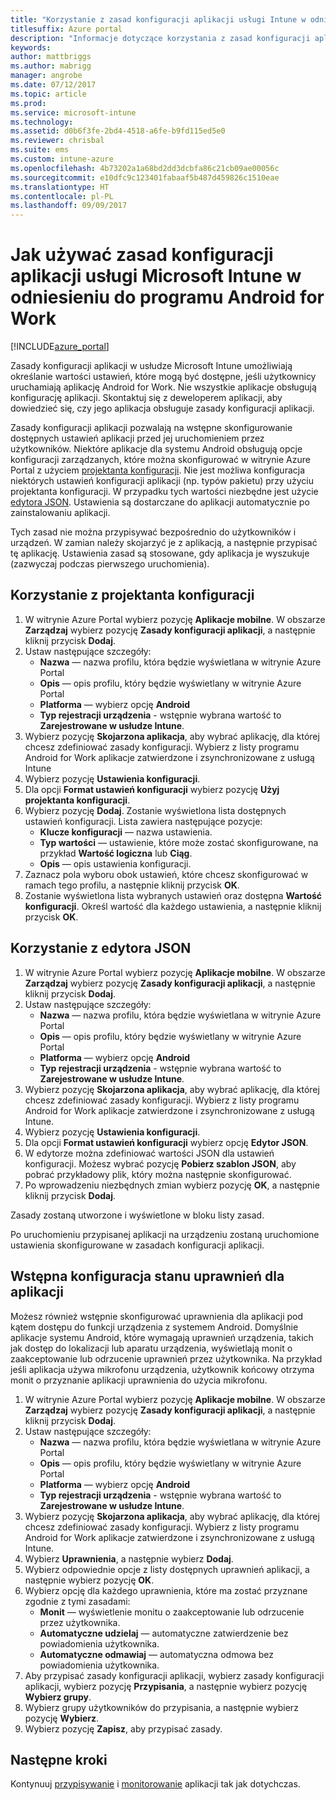 ```yaml
---
title: "Korzystanie z zasad konfiguracji aplikacji usługi Intune w odniesieniu do programu Android for Work"
titlesuffix: Azure portal
description: "Informacje dotyczące korzystania z zasad konfiguracji aplikacji w celu przekazywania danych konfiguracyjnych do aplikacji Android for Work po jej uruchomieniu."
keywords: 
author: mattbriggs
ms.author: mabrigg
manager: angrobe
ms.date: 07/12/2017
ms.topic: article
ms.prod: 
ms.service: microsoft-intune
ms.technology: 
ms.assetid: d0b6f3fe-2bd4-4518-a6fe-b9fd115ed5e0
ms.reviewer: chrisbal
ms.suite: ems
ms.custom: intune-azure
ms.openlocfilehash: 4b73202a1a68bd2dd3dcbfa86c21cb09ae00056c
ms.sourcegitcommit: e10dfc9c123401fabaaf5b487d459826c1510eae
ms.translationtype: HT
ms.contentlocale: pl-PL
ms.lasthandoff: 09/09/2017
---
```

# <a name="how-to-use-microsoft-intune-app-configuration-policies-for-android-for-work"></a>Jak używać zasad konfiguracji aplikacji usługi Microsoft Intune w odniesieniu do programu Android for Work

[!INCLUDE[azure_portal](./includes/azure_portal.md)]

Zasady konfiguracji aplikacji w usłudze Microsoft Intune umożliwiają określanie wartości ustawień, które mogą być dostępne, jeśli użytkownicy uruchamiają aplikację Android for Work. Nie wszystkie aplikacje obsługują konfigurację aplikacji. Skontaktuj się z deweloperem aplikacji, aby dowiedzieć się, czy jego aplikacja obsługuje zasady konfiguracji aplikacji.

Zasady konfiguracji aplikacji pozwalają na wstępne skonfigurowanie dostępnych ustawień aplikacji przed jej uruchomieniem przez użytkowników. Niektóre aplikacje dla systemu Android obsługują opcje konfiguracji zarządzanych, które można skonfigurować w witrynie Azure Portal z użyciem [projektanta konfiguracji](#use-configuration-designer). Nie jest możliwa konfiguracja niektórych ustawień konfiguracji aplikacji (np. typów pakietu) przy użyciu projektanta konfiguracji.  W przypadku tych wartości niezbędne jest użycie [edytora JSON](#use-json-editor).   Ustawienia są dostarczane do aplikacji automatycznie po zainstalowaniu aplikacji.

Tych zasad nie można przypisywać bezpośrednio do użytkowników i urządzeń. W zamian należy skojarzyć je z aplikacją, a następnie przypisać tę aplikację. Ustawienia zasad są stosowane, gdy aplikacja je wyszukuje (zazwyczaj podczas pierwszego uruchomienia).

## <a name="use-configuration-designer"></a>Korzystanie z projektanta konfiguracji

1. W witrynie Azure Portal wybierz pozycję **Aplikacje mobilne**. W obszarze **Zarządzaj** wybierz pozycję **Zasady konfiguracji aplikacji**, a następnie kliknij przycisk **Dodaj**.
2. Ustaw następujące szczegóły:
    - **Nazwa** — nazwa profilu, która będzie wyświetlana w witrynie Azure Portal
    - **Opis** — opis profilu, który będzie wyświetlany w witrynie Azure Portal
    - **Platforma** — wybierz opcję **Android**
    - **Typ rejestracji urządzenia** -  wstępnie wybrana wartość to **Zarejestrowane w usłudze Intune**.
3. Wybierz pozycję **Skojarzona aplikacja**, aby wybrać aplikację, dla której chcesz zdefiniować zasady konfiguracji.  Wybierz z listy programu Android for Work aplikacje zatwierdzone i zsynchronizowane z usługą Intune
4. Wybierz pozycję **Ustawienia konfiguracji**.
5. Dla opcji **Format ustawień konfiguracji** wybierz pozycję **Użyj projektanta konfiguracji**.
6. Wybierz pozycję **Dodaj**. Zostanie wyświetlona lista dostępnych ustawień konfiguracji. Lista zawiera następujące pozycje:
    - **Klucze konfiguracji** — nazwa ustawienia.
    - **Typ wartości** — ustawienie, które może zostać skonfigurowane, na przykład **Wartość logiczna** lub **Ciąg**.
    - **Opis** — opis ustawienia konfiguracji.
7. Zaznacz pola wyboru obok ustawień, które chcesz skonfigurować w ramach tego profilu, a następnie kliknij przycisk **OK**.
8. Zostanie wyświetlona lista wybranych ustawień oraz dostępna **Wartość konfiguracji**. Określ wartość dla każdego ustawienia, a następnie kliknij przycisk **OK**.

## <a name="use-json-editor"></a>Korzystanie z edytora JSON

1. W witrynie Azure Portal wybierz pozycję **Aplikacje mobilne**. W obszarze **Zarządzaj** wybierz pozycję **Zasady konfiguracji aplikacji**, a następnie kliknij przycisk **Dodaj**.
2. Ustaw następujące szczegóły:
    - **Nazwa** — nazwa profilu, która będzie wyświetlana w witrynie Azure Portal
    - **Opis** — opis profilu, który będzie wyświetlany w witrynie Azure Portal
    - **Platforma** — wybierz opcję **Android**
    - **Typ rejestracji urządzenia** -  wstępnie wybrana wartość to **Zarejestrowane w usłudze Intune**.
3. Wybierz pozycję **Skojarzona aplikacja**, aby wybrać aplikację, dla której chcesz zdefiniować zasady konfiguracji.  Wybierz z listy programu Android for Work aplikacje zatwierdzone i zsynchronizowane z usługą Intune.
5. Wybierz pozycję **Ustawienia konfiguracji**.
6. Dla opcji **Format ustawień konfiguracji** wybierz opcję **Edytor JSON**.
7. W edytorze można zdefiniować wartości JSON dla ustawień konfiguracji. Możesz wybrać pozycję **Pobierz szablon JSON**, aby pobrać przykładowy plik, który można następnie skonfigurować.
8. Po wprowadzeniu niezbędnych zmian wybierz pozycję **OK**, a następnie kliknij przycisk **Dodaj**.

Zasady zostaną utworzone i wyświetlone w bloku listy zasad.



Po uruchomieniu przypisanej aplikacji na urządzeniu zostaną uruchomione ustawienia skonfigurowane w zasadach konfiguracji aplikacji.

## <a name="preconfigure-permissions-grant-state-for-apps"></a>Wstępna konfiguracja stanu uprawnień dla aplikacji

Możesz również wstępnie skonfigurować uprawnienia dla aplikacji pod kątem dostępu do funkcji urządzenia z systemem Android. Domyślnie aplikacje systemu Android, które wymagają uprawnień urządzenia, takich jak dostęp do lokalizacji lub aparatu urządzenia, wyświetlają monit o zaakceptowanie lub odrzucenie uprawnień przez użytkownika. Na przykład jeśli aplikacja używa mikrofonu urządzenia, użytkownik końcowy otrzyma monit o przyznanie aplikacji uprawnienia do użycia mikrofonu.

1. W witrynie Azure Portal wybierz pozycję **Aplikacje mobilne**. W obszarze **Zarządzaj** wybierz pozycję **Zasady konfiguracji aplikacji**, a następnie kliknij przycisk **Dodaj**.
2. Ustaw następujące szczegóły:
    - **Nazwa** — nazwa profilu, która będzie wyświetlana w witrynie Azure Portal
    - **Opis** — opis profilu, który będzie wyświetlany w witrynie Azure Portal
    - **Platforma** — wybierz opcję **Android**
    - **Typ rejestracji urządzenia** -  wstępnie wybrana wartość to **Zarejestrowane w usłudze Intune**.
3. Wybierz pozycję **Skojarzona aplikacja**, aby wybrać aplikację, dla której chcesz zdefiniować zasady konfiguracji.  Wybierz z listy programu Android for Work aplikacje zatwierdzone i zsynchronizowane z usługą Intune.
5. Wybierz **Uprawnienia**, a następnie wybierz **Dodaj**.
6. Wybierz odpowiednie opcje z listy dostępnych uprawnień aplikacji, a następnie wybierz pozycję **OK**.
7. Wybierz opcję dla każdego uprawnienia, które ma zostać przyznane zgodnie z tymi zasadami:
    - **Monit** — wyświetlenie monitu o zaakceptowanie lub odrzucenie przez użytkownika.
    - **Automatyczne udzielaj** — automatyczne zatwierdzenie bez powiadomienia użytkownika.
    - **Automatyczne odmawiaj** — automatyczna odmowa bez powiadomienia użytkownika.
8. Aby przypisać zasady konfiguracji aplikacji, wybierz zasady konfiguracji aplikacji, wybierz pozycję **Przypisania**, a następnie wybierz pozycję **Wybierz grupy**.
9. Wybierz grupy użytkowników do przypisania, a następnie wybierz pozycję **Wybierz**.
10. Wybierz pozycję **Zapisz**, aby przypisać zasady.

## <a name="next-steps"></a>Następne kroki

Kontynuuj [przypisywanie](apps-deploy.md) i [monitorowanie](apps-monitor.md) aplikacji tak jak dotychczas.


